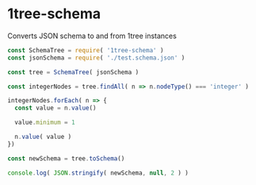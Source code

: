 # 1tree-schema

Converts JSON schema to and from 1tree instances

```javascript
const SchemaTree = require( '1tree-schema' )
const jsonSchema = require( './test.schema.json' )

const tree = SchemaTree( jsonSchema )

const integerNodes = tree.findAll( n => n.nodeType() === 'integer' )

integerNodes.forEach( n => {
  const value = n.value()

  value.minimum = 1

  n.value( value )
})

const newSchema = tree.toSchema()

console.log( JSON.stringify( newSchema, null, 2 ) )
```
